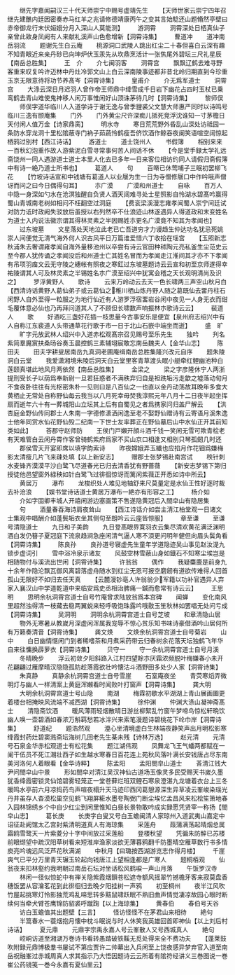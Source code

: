 <!-- { "loadSidebar": true } -->
　　继先字嘉闻嗣汉三十代天师崇宁中赐号虚靖先生
　　【天师世家云崇宁四年召继先建醮内廷因密奏赤马红羊之兆请修德靖康丙午之变其言始騐还山题翛然亭壁曰赤帝御龙行末伏姮娥分月入深山人莫能测】
　　游洞霄
　　洞霄深处日栖真仙子亲曾此致身凤阙有人来献礼溪声山色愈增新【洞霄诗集】
　　曹道冲
　　道冲南岳羽流
　　题谢先生白云庵
　　桃源洞口武陵人跳出红尘二十春但喜白云深有趣不知青眼近来亲丹砂已向坤炉伏玉汞先从坎鼎烹活计一张焦尾外碧坛三尺礼星辰【南岳总胜集】
　　王　介
　　介七闽羽客
　　洞霄宫
　　飘飘辽鹤去难寻野客重来叹复吟许迈林中丹灶冷郭文山上白云深南陵事迹都非昔北岭归期直到今珍重玉京无限意待将功节养髙岑【洞霄诗集】
　　皇甫介
　　介无爲军道士
　　洞霄宫
　　大涤云深日月迟羽人曾作帝王师鼎中绛雪成千日岩下幽花占四时玉杖已乗鸾鹤去青山难使鬼神移人闲万事惟闲好山顶诛茅待几时【洞霄诗集】
　　黎师俣
　　师俣字道华临川人入道学诗于谢无逸与曾季貍裘父文慧大师惠严同时以诗鸣号临川三逸有颐庵集
　　门外
　　门外黄尘尺许深痴儿抵死竞浮沈谁知一寸茅檐日天付闲人值万金【诗家鼎脔】
　　明水寺
　　寒日荒荒野外昏乱山深处访祗园一条防水穿龙洞十里松隂蔽寺门衲子茹蔬怜鹤瘦吾侪饮酒作鲸吞夜阑笑语喧空阔惊起栖鸦过别村【西江诗话】
　　游道士
　　道士饶州人
　　书假簿
　　相别来来一百秋幻泡重作故人游紫泥白雪寻常事何苦人间话不休
　　【今是堂手録太学礼远斋饶州一同人遇游道士道士本里人化去已多年一日来客位相访约同人请假归斋假簿中有诗一絶乃道士所书也】
　　葛道人
　　句
　　百啭已休莺哺子三眠初罢柳飞花
　　【竹坡诗话宣和中钱塘有葛道人以业屦为生一日为寺僧修屦口中作吟哦声僧讶而问之曰今日偶得句耳】
　　朩广漠
　　广漠和州道士
　　自咏
　　百万人中隐一身深如勺水在沧溟独醒自负贤人酒天阔难寻处士星照影自怜湖水碧髙吟赢得蜀山青城南老树如相问不枉翻空过洞庭
　　【费衮梁溪漫志雍孝闻蜀人崇宁间廷试对防力诋时政阙失驳放后虽授以右列然卒不仕浪迹山林遂遇异人得道政和末变姓名为道士入内说法徽宗谓其得林灵素之半因赐姓朩更名广漠竟不知其为孝闻也】
　　过东坡墓
　　文星落处天地泣此老已亡吾道穷才力谩趋生仲达功名犹忌死姚崇人间便觉无清气海外何人识古风平日万篇谁爱惜六丁收拾在瑶宫
　　【玉照新志秋浦朱去奢谓雍孝闻自海外量移池州以卒尝有诗云官田种秫陶元亮私釜生尘范史云至今郡人犹传诵之孝闻没后和州道士亡其姓名冒而为孝闻走江淮间其才亦不下孝闻有吊项羽庿文云无守陵之繐帐有照夜之寒釭过东坡墓题诗云云宣和初至京师遂得幸祐陵谓其人可及林灵素之半锡姓名朩广漠至绍兴中犹寓会稽之天长观明清尚及识之】
　　罗浮黄野人
　　歌诗
　　云来万岭动云去天一色长啸两三声空山秋月白【西清诗话黄野人葛仙弟子或云葛仙之稚川栖山炼丹野人随之葛既仙去畱丹柱石闲野人自外至得一粒服之为地行仙近有人游罗浮宿畱岩谷闲中夜见一人身无衣而绀毛覆体意必仙也乃再拜问道其人了不顾但长啸数声响振林朩歌诗云云】
　　裴道人
　　歌
　　好酒吃三盏好花插一枝思量今古事安乐是便宜【泉州府志绍兴中有人自称江东裴道人头带通草花行歌于市一日于北山石嵌中端坐而逝】
　　盛　旷
　　旷字元放武林人绍兴中入道赤松观髙宗召见赐号至乐先生
　　独吟
　　刋名紫简羣魔賔扶桑旸谷奏玉晨控鹤三素辅翊宸敢忘南岳魏夫人【金华山志】
　　陈田夫
　　田夫字耕叟居南岳九真洞老圃庵缉南岳总胜集隆兴改元自序
　　题朱陵洞白云堂
　　我爱潇湘境朱陵后洞天白云堂里客青草渡头眠小艇牵红鲤幽池种白莲颐真堪此地风月两依然【南岳总胜集】
　　金梁之
　　梁之字彦隆休宁人两浙提刑受长子以荫爲奉新尉一旦若狂惑者不满秩弃归自是袒跣垢污走歙之墟落动旬月不食夜卧往往有光枢密朱朴一见则曰是八百仙之一也直以金丹动荡故耳晩年多食大黄栖止无常处自称野仙毎云我当以八月死幸毋焚我淳熙元年八月十二日夜半起坐挥扇而逝年六十有一葬城阳山立坛其上后有自蜀见之者爲携家问归盖尸解云
　　【洪杏庭金野仙传同郡士人朱南一字德修潇洒闲逸至老不娶野仙赠诗有云寄语月溪朱逸士他年同赏水仙花野仙殁二纪南一下世士友率葬正在野仙墓后山中水仙正开其前知类如此】
　　荅郡守赵师防
　　王侯门戸嬾开顔斗酒千钱一笑闲无雪可欺青桧老有天难管白云闲丹霄作客曾骑鹤紫府爲家不买山京口相逢又相别只琴孤劒几时还
　　郡侯雪天开宴即席以填字韵索诗
　　昨夜嫦娥弄玉纎也应掐月作花钿爲嫌梅影太清瘦几片飞来疎处填【以上新安志】
　　赠郡士张梦锡赴南宫试
　　秧针刺水麦锋齐漠漠平沙白鹭飞尽道春光已归去清香犹有野蔷薇
　　【新安志梦锡下第归授徒他邑望窗外緑秧如针白鹭飞过徘徊惊讶而篱闲紫薇正开悉如诗中所云】
　　黄居万
　　瀑布
　　龙梭织处人难见地轴舒来尺莫量定是水仙王性好逐时裁去补沧浪
　　【娱书堂诗话道士黄居万瀑布一絶亦有形容之工】
　　杨介如
　　介如字固卿丰城人开禧闲游边塞画策不售遂隐黄冠后入閤皁山有隐居集
　　句
　　酒量春吞海诗肩夜耸山
　　【西江诗话介如尝主清江柏堂观一日诸文士集观中唱酬介如蓬鬓垢衣坐其侧句至朗吟云云座皆惊服】
　　章至谦
　　至谦号清隐道士
　　九日和子美韵
　　九日登髙眼界寛羽衣云集尽清欢黄花满泛渊明酒白发仍簮子夏冠庭下流泉趋涧急座闲清气逼人寒不湏更问明年健但向眉头鬓角看【洞霄诗集】
　　陈良孙
　　良孙道号寝虚先生童年学道隐迹吴山事见赵汝湜九锁步虚词引
　　雪中浴冷泉示诸友
　　风鼓空林雪蔽山身如鐡石不知寒尘埃岂是相随物付与溪流出世闲【洞霄诗集】
　　许翁翁
　　偶作
　　我疑麋鹿是前身九十余年作隐沦飘瓦御风离碧落虚舟随水到红尘无恩可报空磨劒有道欲传难得人回首孤山无限好不如归去任天真
　　【云麓漫钞亳人许翁翁少军籍以功补官遇异人弃家入襄汉山中学道乾道中来临安爲史丞相治脾痛一鍼而愈常有诗云云】
　　王思明
　　思明余杭洞霄宫道士自号竹庵曾求陆放翁爲本宫碑
　　闻蝉
　　变化南风里超然浊得清一枝藏去稳两翼蜕来轻呼吸饱珠露吟哦敭玉笙秋林如罢唱无处问亏成【洞霄诗集】
　　吴洞明
　　洞明余杭洞霄宫道士自号芝坡
　　和章清隐山居
　　物外无寒暑从教嵗月深虚闲浑属我宠辱不惊心贫乐知书味诗豪借酒吟山居何所有万籁奏清音【洞霄诗集】
　　龚文焕
　　文焕余杭洞霄宫道士自号菊岩
　　山中
　　白日幽情惬闲门到者稀嗜茶和月煮采药带云归春树余花落天坛独鹤飞年华自来往慵换薜萝衣【洞霄诗集】
　　贝守一
　　守一余杭洞霄宫道士自号月溪
　　冬晴晩步
　　浮云初敛夕阳斜路入江村四望賖朩厌霜浓频脱叶梅嫌春小未开花翩翩过雁摩晴汉隐隐孤防趁落霞欲壮吟懐沽斗酒野田多处少人家【洞霄诗集】
　　朱真静
　　真静余杭洞霄宫道士自号雪崖
　　石室庵夜坐
　　青荧寒熖弄微明灯与幽人一样清案上黄庭浑嬾看时闻败叶打窗声【洞霄诗集】
　　龚大明
　　大明余杭洞霄宫道士号山隐
　　南湖
　　梅霖初歇水平湖湖上青山展画圗更着楼台相掩映风流端不减西湖【洞霄诗集】
　　徐仲渊
　　仲渊大涤山凝神斋髙士
　　清隐斋饮酒
　　暖风薄雨轻烟散晴日游丝柳絮乱竹窗午梦啼鸟惊松轩晩饮幽人唤一壶碧酒如春浓万斛羁愁若冰泮兴来索笔漫题诗碧桃花下纶巾岸【洞霄诗集】
　　舒道纪
　　题浩然观
　　澄心坐清境虚白生林端夜静笑声出月明松影寒绛霞封药灶碧窦溅斋坛海树几回老先生棊未残【诗林万选】
　　赵元清
　　元清号石泉金华赤松观道士有松花集
　　题江湖伟观
　　凤舞龙飞王气蟠两都赋在一阑干伍员不死江潮壮西子如生越水寒春日百花连上苑秋风落叶满长安钱唐占尽东南美河洛何人着眼看【金华诗粹】
　　陈孟阳
　　孟阳閤皁山道士
　　荅清江钱大尹问閤皁山中景
　　形如閤皁对清江吴汉神仙古道场玉像灵多民受赐天书嵗久墨犹香绛霞密锁灵仙馆碧雾轻笼正一堂苍藓烂班双鲤石寒泉澄湛九龙塘着衣台上三冬暖鸣水亭前六月凉捣药鸟声喧夜榻升天马迹印西冈葛憩源深生异草凌云峯峻染瑶光丹井虽存人杳漠松巢空见鹤飞翔屏糚水墨夸陶弼门断尘埃忆孟昌风来松桧笙箫地春入园林锦绣乡个中自少红尘到闲里惟知白昼长景物敢吟成实録愿凭贤宰一称扬【閤皁山志】
　　葛长庚
　　长庚字白叟又号白玉蟾闽清人家琼州入道武夷山嘉定中诏征赴阙馆太乙宫封紫清明道真人有海琼集
　　采莲舟
　　葭蒲满荡起晴烟总属霜鸥雪鹭天一片紫菱分十字中间放过采莲船
　　登楼秋望
　　凭徧朱防醉已苏楼前眼缬望中疏汉阳草树看来短淮岸渔家淡欲无薄暮鸦翻千防墨晴空雁草数行书多情庾亮吟魂远风泛芦花秋满湖
　　中秋月【曰璐按西湖游览志作得月楼】
　　千崖爽气已平分万里青天辗玉轮起向钱唐江上望相逢都是广寒人
　　题桐栢观
　　仙翁夜来扣林壑约我明朝过南岳石坛对坐话松风鹤唳一声山月落
　　午饭罗汉寺
　　林闲一径似惊蛇中有禅关隐紫霞烟鎻苍松遮寺额风摇翠竹撼檐牙客来寂莫盘香穗饭罢从容瀹茗花到此徘徊归去晩夕阳挂树一声鸦
　　初至桐州
　　夜半江风吹竹屋起挑寒灯怜影独荒鸡乱啼思转多黠鼠啸跃眠不熟旧曲声情觉凄凉故园心眼时断续何当牵犬臂苍鹰锦防貂裘呼蹴踘【以上海琼集】
　　黄春伯
　　春伯号天谷
　　访白玉蟾值其出题壁【三言】
　　怪访怪怪不在茅君山来相待
　　絶句
　　半篙春水一蓑烟抱月懐中枕斗眠说与时人休笑我英雄回首即神仙【以上刘后村诗话】
　　夏元鼎
　　元鼎字宗禹永嘉人号云峯散人又号西城真人
　　絶句
　　崆峒访道至湘湖万巻诗书看转愚踏破铁鞵无觅处得来全不费功夫
　　【蓬莱鼓吹附録元鼎博极羣书屡试不第应贾许二帅幕出入兵闲至上饶夜感异梦弃官入道至南岳祝融峯过赤城周真人求其指示乃大悟因题诗云云所着有隂符经讲义三巻图说一巻崔公药镜笺一巻今永嘉有夏仙里云】
